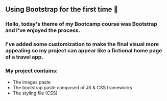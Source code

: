 
## Using Bootstrap for the first time 🎉
### Hello, today's theme of my Bootcamp course was Bootstrap and I've enjoyed the process.
### I've added some customization to make the final visual more appealing so my project can appear like a fictional home page of a travel app.
### My project contains:
- The images paste
- The bootstrap paste composed of JS & CSS frameworks
- The styling file (CSS)
